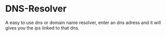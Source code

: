 # DNS-Resolver
A easy to use dns or domain name resolver, enter an dns adress and it will gives you the ips linked to that dns.

